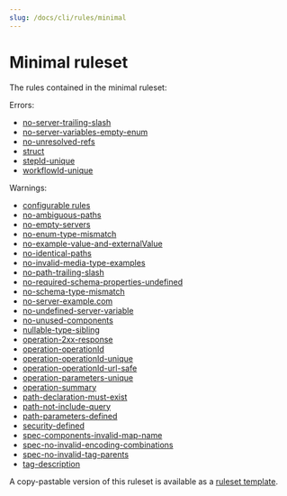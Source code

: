 ```yaml
---
slug: /docs/cli/rules/minimal
---
```


# Minimal ruleset

The rules contained in the minimal ruleset:

Errors:

- [no-server-trailing-slash](./oas/no-server-trailing-slash.md)
- [no-server-variables-empty-enum](./oas/no-server-variables-empty-enum.md)
- [no-unresolved-refs](./common/no-unresolved-refs.md)
- [struct](./common/struct.md)
- [stepId-unique](./arazzo/stepId-unique.md)
- [workflowId-unique](./arazzo/workflowId-unique.md)

Warnings:

- [configurable rules](./configurable-rules.md)
- [no-ambiguous-paths](./oas/no-ambiguous-paths.md)
- [no-empty-servers](./oas/no-empty-servers.md)
- [no-enum-type-mismatch](./common/no-enum-type-mismatch.md)
- [no-example-value-and-externalValue](./oas/no-example-value-and-externalValue.md)
- [no-identical-paths](./oas/no-identical-paths.md)
- [no-invalid-media-type-examples](./oas/no-invalid-media-type-examples.md)
- [no-path-trailing-slash](./oas/no-path-trailing-slash.md)
- [no-required-schema-properties-undefined](./common/no-required-schema-properties-undefined.md)
- [no-schema-type-mismatch](./common/no-schema-type-mismatch.md)
- [no-server-example.com](./oas/no-server-example-com.md)
- [no-undefined-server-variable](./oas/no-undefined-server-variable.md)
- [no-unused-components](./oas/no-unused-components.md)
- [nullable-type-sibling](./oas/nullable-type-sibling.md)
- [operation-2xx-response](./oas/operation-2xx-response.md)
- [operation-operationId](./oas/operation-operationId.md)
- [operation-operationId-unique](./oas/operation-operationId-unique.md)
- [operation-operationId-url-safe](./oas/operation-operationId-url-safe.md)
- [operation-parameters-unique](./oas/operation-parameters-unique.md)
- [operation-summary](./oas/operation-summary.md)
- [path-declaration-must-exist](./oas/path-declaration-must-exist.md)
- [path-not-include-query](./oas/path-not-include-query.md)
- [path-parameters-defined](./oas/path-parameters-defined.md)
- [security-defined](./oas/security-defined.md)
- [spec-components-invalid-map-name](./oas/spec-components-invalid-map-name.md)
- [spec-no-invalid-encoding-combinations](./oas/spec-no-invalid-encoding-combinations.md)
- [spec-no-invalid-tag-parents](./oas/spec-no-invalid-tag-parents.md)
- [tag-description](./oas/tag-description.md)

A copy-pastable version of this ruleset is available as a [ruleset template](./ruleset-templates.md).
